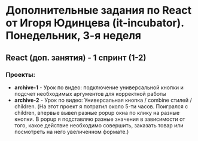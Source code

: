 # Дополнительные задания по React от Игоря Юдинцева (it-incubator). Понедельник, 3-я неделя

## React (доп. занятия) - 1 спринт (1-2)

### Проекты:
- **archive-1** - Урок по видео: подключение универсальной кнопки и подсчет необходимых аргументов для корректной работы
- **archive-2** - Урок по видео: Универсальная кнопка / combine стилей / children. (На этот проект я потратил около 5-ти часов. Поигрался с children, впервые вывел разные popup окна по клику на разные кнопки. В popup я подставляю разные значения в зависимости от того, какое действие необходимо совершить, заказать товар или посмотреть на него увеличенном формате.)
